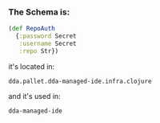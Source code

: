 ### The Schema is:
```clojure
(def RepoAuth
  {:password Secret
   :username Secret
   :repo Str})
```

it's located in:
```
dda.pallet.dda-managed-ide.infra.clojure
```
and it's used in:
```
dda-managed-ide
```
